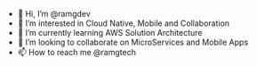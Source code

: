 - 👋 Hi, I’m @ramgdev
- 👀 I’m interested in Cloud Native, Mobile and Collaboration
- 🌱 I’m currently learning AWS Solution Architecture
- 💞️ I’m looking to collaborate on MicroServices and Mobile Apps
- 📫 How to reach me @ramgtech

<!---
ramgdev/ramgdev is a ✨ special ✨ repository because its `README.md` (this file) appears on your GitHub profile.
You can click the Preview link to take a look at your changes.
--->
